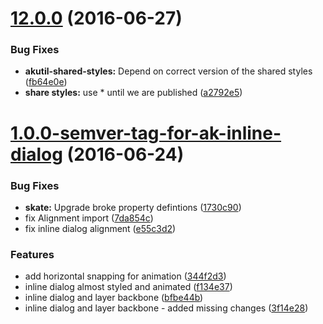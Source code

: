 <a name="12.0.0"></a>
# [12.0.0](https://aui-team-bot/https://bitbucket.org/atlassian/atlaskit-spike/compare/1.0.0-semver-tag-for-ak-inline-dialog...v12.0.0) (2016-06-27)


### Bug Fixes

* **akutil-shared-styles:** Depend on correct version of the shared styles ([fb64e0e](https://aui-team-bot/https://bitbucket.org/atlassian/atlaskit-spike/commits/fb64e0e))
* **share styles:** use * until we are published ([a2792e5](https://aui-team-bot/https://bitbucket.org/atlassian/atlaskit-spike/commits/a2792e5))



<a name="1.0.0-semver-tag-for-ak-inline-dialog"></a>
# [1.0.0-semver-tag-for-ak-inline-dialog](https://aui-team-bot/https://bitbucket.org/atlassian/atlaskit-spike/compare/1730c90...1.0.0-semver-tag-for-ak-inline-dialog) (2016-06-24)


### Bug Fixes

* **skate:** Upgrade broke property defintions ([1730c90](https://aui-team-bot/https://bitbucket.org/atlassian/atlaskit-spike/commits/1730c90))
* fix Alignment import ([7da854c](https://aui-team-bot/https://bitbucket.org/atlassian/atlaskit-spike/commits/7da854c))
* fix inline dialog alignment ([e55c3d2](https://aui-team-bot/https://bitbucket.org/atlassian/atlaskit-spike/commits/e55c3d2))


### Features

* add horizontal snapping for animation ([344f2d3](https://aui-team-bot/https://bitbucket.org/atlassian/atlaskit-spike/commits/344f2d3))
* inline dialog almost styled and animated ([f134e37](https://aui-team-bot/https://bitbucket.org/atlassian/atlaskit-spike/commits/f134e37))
* inline dialog and layer backbone ([bfbe44b](https://aui-team-bot/https://bitbucket.org/atlassian/atlaskit-spike/commits/bfbe44b))
* inline dialog and layer backbone - added missing changes ([3f14e28](https://aui-team-bot/https://bitbucket.org/atlassian/atlaskit-spike/commits/3f14e28))



